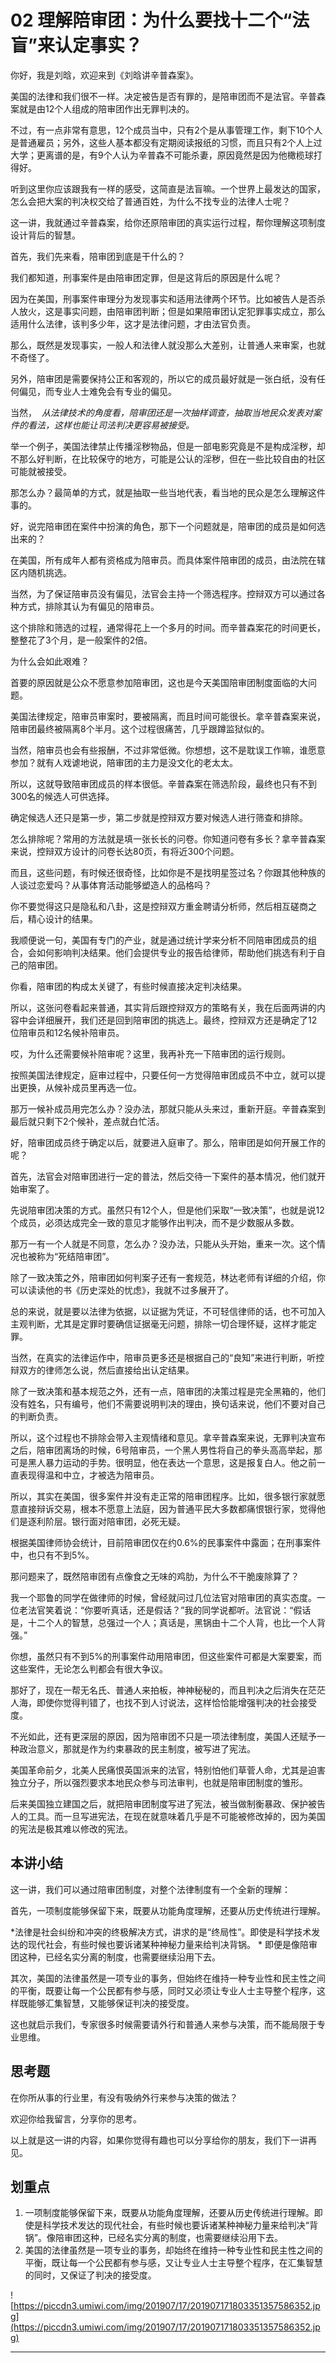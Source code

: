 # 02 理解陪审团：为什么要找十二个“法盲”来认定事实？

你好，我是刘晗，欢迎来到《刘晗讲辛普森案》。

美国的法律和我们很不一样。决定被告是否有罪的，是陪审团而不是法官。辛普森案就是由12个人组成的陪审团作出无罪判决的。

不过，有一点非常有意思，12个成员当中，只有2个是从事管理工作，剩下10个人是普通雇员；另外，这些人基本都没有定期阅读报纸的习惯，而且只有2个人上过大学；更离谱的是，有9个人认为辛普森不可能杀妻，原因竟然是因为他橄榄球打得好。

听到这里你应该跟我有一样的感受，这简直是法盲嘛。一个世界上最发达的国家，怎么会把大案的判决权交给了普通百姓，为什么不找专业的法律人士呢？

这一讲，我就通过辛普森案，给你还原陪审团的真实运行过程，帮你理解这项制度设计背后的智慧。

首先，我们先来看，陪审团到底是干什么的？

我们都知道，刑事案件是由陪审团定罪，但是这背后的原因是什么呢？

因为在美国，刑事案件审理分为发现事实和适用法律两个环节。比如被告人是否杀人放火，这是事实问题，由陪审团判断；但是如果陪审团认定犯罪事实成立，那么适用什么法律，该判多少年，这才是法律问题，才由法官负责。

那么，既然是发现事实，一般人和法律人就没那么大差别，让普通人来审案，也就不奇怪了。

另外，陪审团是需要保持公正和客观的，所以它的成员最好就是一张白纸，没有任何偏见，而专业人士难免会有专业的偏见。

当然，  *从法律技术的角度看，陪审团还是一次抽样调查，抽取当地民众发表对案件的看法，这样也能让司法判决更容易被接受。*

举一个例子，美国法律禁止传播淫秽物品，但是一部电影究竟是不是构成淫秽，却不那么好判断，在比较保守的地方，可能是公认的淫秽，但在一些比较自由的社区可能就被接受。

那怎么办？最简单的方式，就是抽取一些当地代表，看当地的民众是怎么理解这件事的。

好，说完陪审团在案件中扮演的角色，那下一个问题就是，陪审团的成员是如何选出来的？

在美国，所有成年人都有资格成为陪审员。而具体案件陪审团的成员，由法院在辖区内随机挑选。

当然，为了保证陪审员没有偏见，法官会主持一个筛选程序。控辩双方可以通过各种方式，排除其认为有偏见的陪审员。

这个排除和筛选的过程，通常得花上一个多月的时间。而辛普森案花的时间更长，整整花了3个月，是一般案件的2倍。

为什么会如此艰难？

首要的原因就是公众不愿意参加陪审团，这也是今天美国陪审团制度面临的大问题。

美国法律规定，陪审员审案时，要被隔离，而且时间可能很长。拿辛普森案来说，陪审团最终被隔离8个半月。这个过程很痛苦，几乎跟蹲监狱似的。

当然，陪审员也会有些报酬，不过非常低微。你想想，这不是耽误工作嘛，谁愿意参加？就有人戏谑地说，陪审团的主力是没文化的老太太。

所以，这就导致陪审团成员的样本很低。辛普森案在筛选阶段，最终也只有不到300名的候选人可供选择。

确定候选人还只是第一步，第二步就是控辩双方要对候选人进行筛查和排除。

怎么排除呢？常用的方法就是填一张长长的问卷。你知道问卷有多长？拿辛普森案来说，控辩双方设计的问卷长达80页，有将近300个问题。

而且，这些问题，有时候还很奇怪，比如你是不是找明星签过名？你跟其他种族的人谈过恋爱吗？从事体育活动能够塑造人的品格吗？

你不要觉得这只是隐私和八卦，这是控辩双方重金聘请分析师，然后相互磋商之后，精心设计的结果。

我顺便说一句，美国有专门的产业，就是通过统计学来分析不同陪审团成员的组合，会如何影响判决结果。他们会提供专业的报告给律师，帮助他们挑选有利于自己的陪审团。

你看，陪审团的构成太关键了，有些时候直接决定判决结果。

所以，这张问卷看起来普通，其实背后跟控辩双方的策略有关，我在后面两讲的内容中会详细展开，我们还是回到陪审团的挑选上。最终，控辩双方还是确定了12位陪审员和12名候补陪审员。

哎，为什么还需要候补陪审呢？这里，我再补充一下陪审团的运行规则。

按照美国法律规定，庭审过程中，只要任何一方觉得陪审团成员不中立，就可以提出更换，从候补成员里再选一位。

那万一候补成员用完怎么办？没办法，那就只能从头来过，重新开庭。辛普森案到最后就只剩下2个候补，差点就白忙活。

好，陪审团成员终于确定以后，就要进入庭审了。那么，陪审团是如何开展工作的呢？

首先，法官会对陪审团进行一定的普法，然后交待一下案件的基本情况，他们就开始审案了。

先说陪审团决策的方式。虽然只有12个人，但是他们采取“一致决策”，也就是说12个成员，必须达成完全一致的意见才能够作出判决，而不是少数服从多数。

那万一有一个人就是不同意，怎么办？没办法，只能从头开始，重来一次。这个情况也被称为“死结陪审团”。

除了一致决策之外，陪审团如何判案子还有一套规范，林达老师有详细的介绍，你可以读读他的书《历史深处的忧虑》，我就不过多展开了。

总的来说，就是要以法律为依据，以证据为凭证，不可轻信律师的话，也不可加入主观判断，尤其是定罪时要确信证据毫无问题，排除一切合理怀疑，这样才能定罪。

当然，在真实的法律运作中，陪审员更多还是根据自己的“良知”来进行判断，听控辩双方的律师怎么说，然后直接给出认定结果。

除了一致决策和基本规范之外，还有一点，陪审团的决策过程是完全黑箱的，他们没有姓名，只有编号，他们不需要说明判决的理由，换句话来说，他们不要对自己的判断负责。

所以，这个过程也不排除会带入主观情绪和意见。拿辛普森案来说，无罪判决宣布之后，陪审团离场的时候，6号陪审员，一个黑人男性将自己的拳头高高举起，那可是黑人暴力运动的手势。很明显，他在表达一个意思，这是报复白人。他之前一直表现得温和中立，才被选为陪审员。

所以，其实在美国，很多案件并没有走正常的陪审团程序。比如，很多银行家就愿意直接辩诉交易，根本不愿意上法庭，因为普通平民大多数都痛恨银行家，觉得他们是逐利阶层。银行面对陪审团，必死无疑。

根据美国律师协会统计，目前陪审团仅在约0.6%的民事案件中露面；在刑事案件中，也只有不到5%。

那问题来了，既然陪审团有点像食之无味的鸡肋，为什么不干脆废除算了？

我一个耶鲁的同学在做律师的时候，曾经就问过几位法官对陪审团的真实态度。一位老法官笑着说：“你要听真话，还是假话？”我的同学说都听。法官说：“假话是，十二个人的智慧，总强过一个人；真话是，黑锅由十二个人背，也比一个人背强。”

你想，虽然只有不到5%的刑事案件动用陪审团，但这些案件可都是大案要案，而这些案件，无论怎么判都会有很大争议。

那好了，现在一帮无名氏、普通人来拍板，神神秘秘的，而且判决之后消失在茫茫人海，即使你觉得判错了，也找不到人讨说法，这样恰恰能增强判决的社会接受度。

不光如此，还有更深层的原因，因为陪审团不只是一项法律制度，美国人还赋予一种政治意义，那就是作为约束暴政的民主制度，被写进了宪法。

美国革命前夕，北美人民痛恨英国派来的法官，特别怕他们草菅人命，尤其是迫害独立分子，所以强烈要求本地民众参与司法审判，也就是陪审团制度的雏形。

后来美国独立建国之后，就把陪审团制度写进了宪法，被当做制衡暴政、保护被告人的工具。而一旦写进宪法，在现在就意味着几乎是不可能被修改掉的，因为美国的宪法是极其难以修改的宪法。

## 本讲小结

这一讲，我们可以通过陪审团制度，对整个法律制度有一个全新的理解：

首先，一项制度能够保留下来，既要从功能角度理解，还要从历史传统进行理解。

 *法律是社会纠纷和冲突的终极解决方式，讲求的是“终局性”。即使是科学技术发达的现代社会，有些时候也要诉诸某种神秘力量来给判决背锅。 * 即便是像陪审团这种，已经名实分离的制度，也需要继续沿用下去。

其次，美国的法律虽然是一项专业的事务，但始终在维持一种专业性和民主性之间的平衡，既要让每一个公民都有参与感，同时又必须让专业人士主导整个程序，这样既能够汇集智慧，又能够保证判决的接受度。

这也就启示我们，专家很多时候需要请外行和普通人来参与决策，而不能局限于专业思维。

## 思考题

在你所从事的行业里，有没有吸纳外行来参与决策的做法？

欢迎你给我留言，分享你的思考。

以上就是这一讲的内容，如果你觉得有趣也可以分享给你的朋友，我们下一讲再见。

## 划重点

1. 一项制度能够保留下来，既要从功能角度理解，还要从历史传统进行理解。即使是科学技术发达的现代社会，有些时候也要诉诸某种神秘力量来给判决“背锅”。像陪审团这种，已经名实分离的制度，也需要继续沿用下去。
2. 美国的法律虽然是一项专业的事务，却始终在维持一种专业性和民主性之间的平衡，既让每一个公民都有参与感，又让专业人士主导整个程序，在汇集智慧的同时，又保证了判决的接受度。

![https://piccdn3.umiwi.com/img/201907/17/201907171803351357586352.jpg](https://piccdn3.umiwi.com/img/201907/17/201907171803351357586352.jpg)

---
